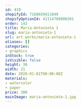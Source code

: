 ```yaml
---
id: 419
shopifyId: 7160659411049
shopifyOptionId: 41114768900201
order: 143
title: Maria-Antonieta 1
slug: maria-antonieta-1
url: art-works/maria-antonieta-1
aliases: []
categories:
- graphics
inStock: true
isVisible: false
height: 30
width: 21
date: 2020-01-01T00:00:00Z
materials:
- watercolor
- paper
price: 300
mainImage: maria-antonieta-1.jpg
---
```


